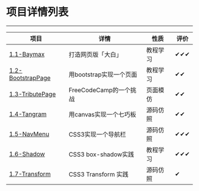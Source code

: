 # 项目详情列表
---
|项目|详情|性质|评价|
|---|----|---|---|
|[1.1-Baymax](https://github.com/ckinmind/WebHub/tree/master/Project/1.1-Baymax) |打造网页版「大白」 | 教程学习 |✔✔✔ |
|[1.2-BootstrapPage](https://github.com/ckinmind/WebHub/tree/master/Project/1.2-BootstrapPage) |用bootstrap实现一个页面 |教程学习|  ✔✔ |
|[1.3-TributePage](https://github.com/ckinmind/WebHub/tree/master/Project/1.3-TributePage)|FreeCodeCamp的一个挑战|页面模仿|✔✔|
|[1.4-Tangram](https://github.com/ckinmind/WebHub/tree/master/Project/1.4-Tangram)|用canvas实现一个七巧板|源码仿照|✔✔|
|[1.5-NavMenu](https://github.com/ckinmind/WebHub/tree/master/Project/1.5-NavMenu)|CSS3实现一个导航栏|源码仿照|✔✔✔|
|[1.6-Shadow](https://github.com/ckinmind/WebHub/tree/master/Project/1.6-shadow)|CSS3 box-shadow实践|教程学习|✔✔✔|
|[1.7-Transform](https://github.com/ckinmind/WebHub/tree/master/Project/1.7-transform)|CSS3 Transform 实践|源码仿照|✔|
